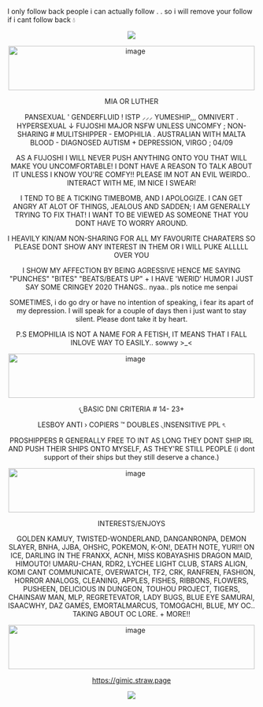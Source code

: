I only follow back people i can actually follow . . so i will remove your follow if i cant follow back 💧



<div align="center">
  
![](https://komarev.com/ghpvc/?username=Luthervonivory&color=blue)

<img width="500" height="90" alt="image" src="https://github.com/user-attachments/assets/ea84e545-5446-49d3-97ef-4dca755b819c" />

MIA OR LUTHER

PANSEXUAL ' GENDERFLUID ! ISTP ⸝⸝⸝ YUMESHIP,,, OMNIVERT . HYPERSEXUAL ↓ FUJOSHI MAJOR NSFW UNLESS UNCOMFY ; NON-SHARING # MULITSHIPPER - EMOPHILIA . AUSTRALIAN WITH MALTA BLOOD - DIAGNOSED AUTISM + DEPRESSION, VIRGO ; 04/09

AS A FUJOSHI I WILL NEVER PUSH ANYTHING ONTO YOU THAT WILL MAKE YOU UNCOMFORTABLE! I DONT HAVE A REASON TO TALK ABOUT IT UNLESS I KNOW YOU'RE COMFY!! PLEASE IM NOT AN EVIL WEIRDO.. INTERACT WITH ME, IM NICE I SWEAR!

I TEND TO BE A TICKING TIMEBOMB, AND I APOLOGIZE. I CAN GET ANGRY AT ALOT OF THINGS, JEALOUS AND SADDEN; I AM GENERALLY TRYING TO FIX THAT! I WANT TO BE VIEWED AS SOMEONE THAT YOU DONT HAVE TO WORRY AROUND.

I HEAVILY KIN/AM NON-SHARING FOR ALL MY FAVOURITE CHARATERS SO PLEASE DONT SHOW ANY INTEREST IN THEM OR I WILL PUKE ALLLLL OVER YOU

I SHOW MY AFFECTION BY BEING AGRESSIVE HENCE ME SAYING "PUNCHES" "BITES" "BEATS/BEATS UP" + I HAVE 'WERID' HUMOR I JUST SAY SOME CRINGEY 2020 THANGS.. nyaa.. pls notice me senpai

SOMETIMES, i do go dry or have no intention of speaking, i fear its apart of my depression. I will speak for a couple of days then i just want to stay silent. Please dont take it by heart.

P.S EMOPHILIA IS NOT A NAME FOR A FETISH, IT MEANS THAT I FALL INLOVE WAY TO EASILY.. sowwy >_<

<img width="500" height="90" alt="image" src="https://github.com/user-attachments/assets/10ecbdd5-dd5a-4f3a-b0a7-cd541423264e" />

𐔌BASIC DNI CRITERIA # 14- 23+

LESBOY ANTI › COPIERS ™ DOUBLES ◟INSENSITIVE PPL ৎ

PROSHIPPERS R GENERALLY FREE TO INT AS LONG THEY DONT SHIP IRL AND PUSH THEIR SHIPS ONTO MYSELF, AS THEY'RE STILL PEOPLE (i dont support of their ships but they still deserve a chance.)

<img width="500" height="90" alt="image" src="https://github.com/user-attachments/assets/babecea6-7be5-4340-97b8-f5869025851b" />

INTERESTS/ENJOYS

GOLDEN KAMUY, TWISTED-WONDERLAND, DANGANRONPA, DEMON SLAYER, BNHA, JJBA, OHSHC, POKEMON, K-ON!, DEATH NOTE, YURI!! ON ICE, DARLING IN THE FRANXX, ACNH, MISS KOBAYASHIS DRAGON MAID, HIMOUTO! UMARU-CHAN, RDR2, LYCHEE LIGHT CLUB, STARS ALIGN, KOMI CANT COMMUNICATE, OVERWATCH, TF2, CRK, RANFREN, FASHION, HORROR ANALOGS, CLEANING, APPLES, FISHES, RIBBONS, FLOWERS, PUSHEEN, DELICIOUS IN DUNGEON, TOUHOU PROJECT, TIGERS, CHAINSAW MAN, MLP, REGRETEVATOR, LADY BUGS, BLUE EYE SAMURAI, ISAACWHY, DAZ GAMES, EMORTALMARCUS, TOMOGACHI, BLUE, MY OC.. TAKING ABOUT OC LORE.  + MORE!!

<img width="500" height="90" alt="image" src="https://github.com/user-attachments/assets/ea84e545-5446-49d3-97ef-4dca755b819c" />

https://gimic.straw.page

![](https://i.pinimg.com/1200x/d4/bd/a8/d4bda8b582a35cf725b9dee0a08a470e.jpg)
